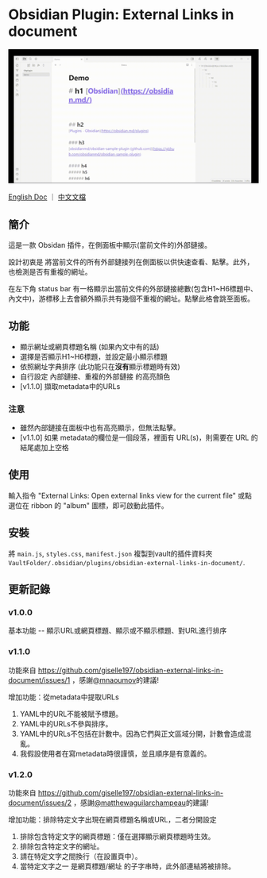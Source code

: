# Obsidian Plugin: External Links in document
![demo](https://github.com/giselle197/obsidian-external-links-in-document/blob/master/media/demo.gif)

[English Doc](README.md) ｜ [中文文檔](README-ZH.md)

## 簡介
這是一款 Obsidan 插件，在側面板中顯示(當前文件的)外部鏈接。

設計初衷是 將當前文件的所有外部鏈接列在側面板以供快速查看、點擊。此外，也檢測是否有重複的網址。

在左下角 status bar 有一格顯示出當前文件的外部鏈接總數(包含H1~H6標題中、內文中)，游標移上去會額外顯示共有幾個不重複的網址。點擊此格會跳至面板。

## 功能
- 顯示網址或網頁標題名稱 (如果內文中有的話)
- 選擇是否顯示H1~H6標題，並設定最小顯示標題
- 依照網址字典排序 (此功能只在**沒有**顯示標題時有效)
- 自行設定 內部鏈接、重複的外部鏈接 的高亮顏色
- [v1.1.0] 擷取metadata中的URLs

### 注意
- 雖然內部鏈接在面板中也有高亮顯示，但無法點擊。
- [v1.1.0] 如果 metadata的欄位是一個段落，裡面有 URL(s)，則需要在 URL 的結尾處加上空格

## 使用
輸入指令 "External Links: Open external links view for the current file" 或點選位在 ribbon 的 "album" 圖標，即可啟動此插件。

## 安裝
將 `main.js`, `styles.css`, `manifest.json` 複製到vault的插件資料夾 `VaultFolder/.obsidian/plugins/obsidian-external-links-in-document/`.

## 更新記錄

### v1.0.0
基本功能 -- 顯示URL或網頁標題、顯示或不顯示標題、對URL進行排序

### v1.1.0
功能來自 https://github.com/giselle197/obsidian-external-links-in-document/issues/1 ，感謝[@mnaoumov](https://github.com/mnaoumov)的建議! 

增加功能：從metadata中提取URLs

1. YAML中的URL不能被賦予標題。
2. YAML中的URLs不參與排序。
3. YAML中的URLs不包括在計數中。因為它們與正文區域分開，計數會造成混亂。
4. 我假設使用者在寫metadata時很謹慎，並且順序是有意義的。

### v1.2.0
功能來自 https://github.com/giselle197/obsidian-external-links-in-document/issues/2 ，感謝[@matthewaguilarchampeau](https://github.com/matthewaguilarchampeau)的建議!  

增加功能：排除特定文字出現在網頁標題名稱或URL，二者分開設定

1. 排除包含特定文字的網頁標題：僅在選擇顯示網頁標題時生效。
2. 排除包含特定文字的網址。
3. 請在特定文字之間換行（在設置頁中）。
4. 當特定文字之一 是網頁標題/網址 的子字串時，此外部連結將被排除。